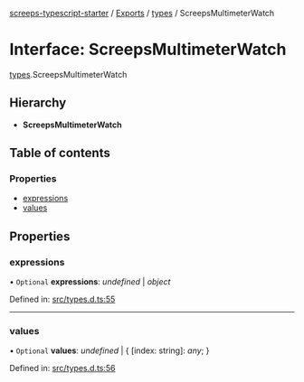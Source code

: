 [screeps-typescript-starter](../README.md) / [Exports](../modules.md) / [types](../modules/types.md) / ScreepsMultimeterWatch

# Interface: ScreepsMultimeterWatch

[types](../modules/types.md).ScreepsMultimeterWatch

## Hierarchy

* **ScreepsMultimeterWatch**

## Table of contents

### Properties

- [expressions](types.screepsmultimeterwatch.md#expressions)
- [values](types.screepsmultimeterwatch.md#values)

## Properties

### expressions

• `Optional` **expressions**: *undefined* \| *object*

Defined in: [src/types.d.ts:55](https://github.com/Baelyk/screeps/blob/9bfed96/src/types.d.ts#L55)

___

### values

• `Optional` **values**: *undefined* \| { [index: string]: *any*;  }

Defined in: [src/types.d.ts:56](https://github.com/Baelyk/screeps/blob/9bfed96/src/types.d.ts#L56)
